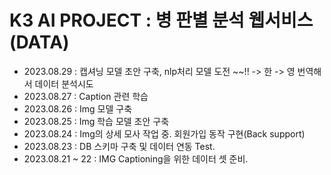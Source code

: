 # __K3 AI PROJECT : 병 판별 분석 웹서비스 (DATA)__  

+ 2023.08.29 : 캡셔닝 모델 초안 구축, nlp처리 모델 도전 ~~!! -> 한 -> 영 번역해서 데이터 분석시도
+ 2023.08.27 : Caption 관련 학습
+ 2023.08.26 : Img 모델 구축
+ 2023.08.25 : Img 학습 모델 초안 구축
+ 2023.08.24 : Img의 상세 모사 작업 중. 회원가입 동작 구현(Back support)
+ 2023.08.23 : DB 스키마 구축 및 데이터 연동 Test.
+ 2023.08.21 ~ 22 : IMG Captioning을 위한 데이터 셋 준비.
